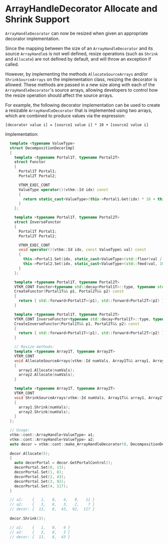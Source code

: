 # ArrayHandleDecorator Allocate and Shrink Support

`ArrayHandleDecorator` can now be resized when given an appropriate 
decorator implementation.

Since the mapping between the size of an `ArrayHandleDecorator` and its source
`ArrayHandle`s is not well defined, resize operations (such as `Shrink` and 
`Allocate`) are not defined by default, and will throw an exception if called.

However, by implementing the methods `AllocateSourceArrays` and/or
`ShrinkSourceArrays` on the implementation class, resizing the decorator is 
allowed. These methods are passed in a new size along with each of the 
`ArrayHandleDecorator`'s source arrays, allowing developers to control how
the resize operation should affect the source arrays.

For example, the following decorator implementation can be used to create a
resizable `ArrayHandleDecorator` that is implemented using two arrays, which
are combined to produce values via the expression:

```
[decorator value i] = [source1 value i] * 10 + [source2 value i]
```

Implementation:

```c++
  template <typename ValueType>
  struct DecompositionDecorImpl
  {
    template <typename Portal1T, typename Portal2T>
    struct Functor
    {
      Portal1T Portal1;
      Portal2T Portal2;

      VTKM_EXEC_CONT
      ValueType operator()(vtkm::Id idx) const
      {
        return static_cast<ValueType>(this->Portal1.Get(idx) * 10 + this->Portal2.Get(idx));
      }
    };

    template <typename Portal1T, typename Portal2T>
    struct InverseFunctor
    {
      Portal1T Portal1;
      Portal2T Portal2;

      VTKM_EXEC_CONT
      void operator()(vtkm::Id idx, const ValueType& val) const
      {
        this->Portal1.Set(idx, static_cast<ValueType>(std::floor(val / 10)));
        this->Portal2.Set(idx, static_cast<ValueType>(std::fmod(val, 10)));
      }
    };

    template <typename Portal1T, typename Portal2T>
    VTKM_CONT Functor<typename std::decay<Portal1T>::type, typename std::decay<Portal2T>::type>
    CreateFunctor(Portal1T&& p1, Portal2T&& p2) const
    {
      return { std::forward<Portal1T>(p1), std::forward<Portal2T>(p2) };
    }

    template <typename Portal1T, typename Portal2T>
    VTKM_CONT InverseFunctor<typename std::decay<Portal1T>::type, typename std::decay<Portal2T>::type>
    CreateInverseFunctor(Portal1T&& p1, Portal2T&& p2) const
    {
      return { std::forward<Portal1T>(p1), std::forward<Portal2T>(p2) };
    }

    // Resize methods:
    template <typename Array1T, typename Array2T>
    VTKM_CONT
    void AllocateSourceArrays(vtkm::Id numVals, Array1T&& array1, Array2T&& array2) const
    {
      array1.Allocate(numVals);
      array2.Allocate(numVals);
    }

    template <typename Array1T, typename Array2T>
    VTKM_CONT
    void ShrinkSourceArrays(vtkm::Id numVals, Array1T&& array1, Array2T&& array2) const
    {
      array1.Shrink(numVals);
      array2.Shrink(numVals);
    }
  };

  // Usage:
  vtkm::cont::ArrayHandle<ValueType> a1;
  vtkm::cont::ArrayHandle<ValueType> a2;
  auto decor = vtkm::cont::make_ArrayHandleDecorator(0, DecompositionDecorImpl<ValueType>{}, a1, a2);
  
  decor.Allocate(5);
  {
    auto decorPortal = decor.GetPortalControl();
    decorPortal.Set(0, 13);
    decorPortal.Set(1, 8);
    decorPortal.Set(2, 43);
    decorPortal.Set(3, 92);
    decorPortal.Set(4, 117);
  }

  // a1:    {   1,   0,   4,   9,   11 }
  // a2:    {   3,   8,   3,   2,    7 }
  // decor: {  13,   8,  43,  92,  117 }
 
  decor.Shrink(3);

  // a1:    {   1,   0,   4 }
  // a2:    {   3,   8,   3 }
  // decor: {  13,   8,  43 }

```
